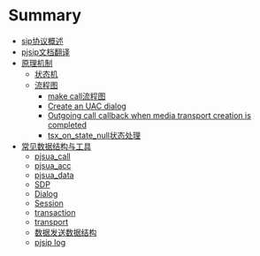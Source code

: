 # Summary

- [sip协议概述](./SIP.md)
- [pjsip文档翻译](./pjsip_doc.md)
- [原理机制]()
    - [状态机](./State.md)
    - [流程图]()
        - [make call流程图](html/make_call.html)
        - [Create an UAC dialog](html/pjsip_dlg_create_uac.html)
        - [Outgoing call callback when media transport creation is completed](html/on_make_call_med_tp_complete.html)
        - [tsx_on_state_null状态处理](html/tsx_on_state_null.html)
- [常见数据结构与工具]()
    - [pjsua_call](./pjsua_call.md)
    - [pjsua_acc](./pjsua_acc.md)
    - [pjsua_data](./pjsua_data.md)
    - [SDP](./SDP.md)
    - [Dialog](./Dialog.md)
    - [Session](./Session.md)
    - [transaction](./transaction.md)
    - [transport](./transport.md)
    - [数据发送数据结构](./sendData.md)
    - [pjsip log](./PJSIP_log.md)
